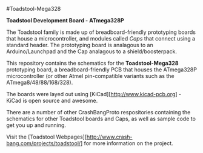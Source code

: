 #Toadstool-Mega328

**Toadstool Development Board - ATmega328P**

The Toadstool family is made up of breadboard-friendly prototyping boards that house a microcontroller, and modules called *Caps* that connect using a standard header.  The prototyping board is analagous to an Arduino/Launchpad and the Cap analagous to a shield/boosterpack.

This repository contains the schematics for the **Toadstool-Mega328** prototyping board, a breadboard-friendly PCB that houses the ATmega328P microcontroller (or other Atmel pin-compatible variants such as the ATmega8/48/88/168/328).

The boards were layed out using [KiCad][http://www.kicad-pcb.org] - KiCad is open source and awesome.

There are a number of other CrashBangProto respositories containing the schematics for other Toadstool boards and Caps, as well as sample code to get you up and running.

Visit the [Toadstool Webpages][http://www.crash-bang.com/projects/toadstool/] for more information on the project.
